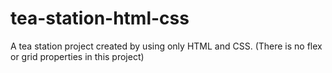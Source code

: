 # tea-station-html-css
A tea station project created by using only HTML and CSS. (There is no flex or grid properties in this project)

